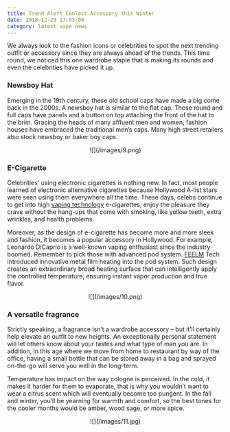 ```yaml
---
title: Trend Alert Coolest Accessory this Winter
date: 2018-12-29 17:03:00
category: latest vape news
---
```


We always look to the fashion icons or celebrities to spot the next trending outfit or accessory since they are always ahead of the trends. This time round, we noticed this one wardrobe staple that is making its rounds and even the celebrities have picked it up.

### Newsboy Hat

Emerging in the 19th century, these old school caps have made a big come back in the 2000s. A newsboy hat is similar to the flat cap. These round and full caps have panels and a button on top attaching the front of the hat to the brim. Gracing the heads of many affluent men and women, fashion houses have embraced the traditional men’s caps. Many high street
retailers also stock newsboy or baker boy caps.

<center>
![](/images/9.png)
 </center>

<!-- more -->

### E-Cigarette

Celebrities’ using electronic cigarettes is nothing new. In fact, most people learned of electronic alternative cigarettes because Hollywood A-list stars were seen using them everywhere all the time. These days, celebs continue to get into high [vaping technology](http://www.feelmtech.com/) e-cigarettes, enjoy the pleasure they crave without the hang-ups that come with smoking, like yellow teeth, extra wrinkles, and health problems.

Moreover, as the design of e-cigarette has become more and more sleek and fashion, it becomes a popular accessory in Hollywood. For example, Leonardo DiCaprio is a well-known vaping enthusiast since the industry boomed. Remember to pick those with advanced pod system. [FEELM](http://www.feelmtech.com/) Tech introduced innovative metal film heating into the pod system. Such design creates an extraordinary broad heating surface that can intelligently apply the controlled temperature, ensuring instant vapor production and true flavor.

<center>
![](/images/10.png)
  </center>

### A versatile fragrance

Strictly speaking, a fragrance isn’t a wardrobe accessory – but it’ll certainly help elevate an outfit to new heights. An exceptionally personal statement will let others know about your tastes and what type of man you are. In addition, in this age where we move from home to restaurant by way of the office, having a small bottle that can be stored away in a bag and sprayed on-the-go will serve you well in the long-term.

Temperature has impact on the way cologne is perceived. In the cold, it makes it harder for them to evaporate, that is why you wouldn’t want to wear a citrus scent which will eventually become too pungent. In the fall and winter, you’ll be yearning for warmth and comfort, so the best tones for the cooler months would be amber, wood sage, or more spice.

<center>
![](/images/11.jpg)
  </center>
